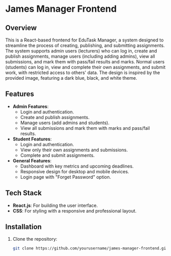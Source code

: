 # James Manager Frontend

## Overview
This is a React-based frontend for EduTask Manager, a system designed to streamline the process of creating, publishing, and submitting assignments. The system supports admin users (lecturers) who can log in, create and publish assignments, manage users (including adding admins), view all submissions, and mark them with pass/fail results and marks. Normal users (students) can log in, view and complete their own assignments, and submit work, with restricted access to others' data. The design is inspired by the provided image, featuring a dark blue, black, and white theme.

## Features
- **Admin Features**:
  - Login and authentication.
  - Create and publish assignments.
  - Manage users (add admins and students).
  - View all submissions and mark them with marks and pass/fail results.
- **Student Features**:
  - Login and authentication.
  - View only their own assignments and submissions.
  - Complete and submit assignments.
- **General Features**:
  - Dashboard with key metrics and upcoming deadlines.
  - Responsive design for desktop and mobile devices.
  - Login page with "Forget Password" option.

## Tech Stack
- **React.js**: For building the user interface.
- **CSS**: For styling with a responsive and professional layout.

## Installation
1. Clone the repository:
   ```bash
   git clone https://github.com/yourusername/james-manager-frontend.git
